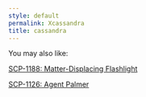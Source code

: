 ```yaml
---
style: default
permalink: Xcassandra
title: cassandra
---
```

You may also like:

[SCP-1188: Matter-Displacing Flashlight](http://scp-wiki.net/scp-1188)

[SCP-1126: Agent Palmer](http://scp-wiki.net/scp-1126)
